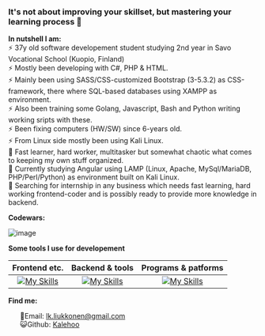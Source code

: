 
### It's not about improving your skillset, but mastering your learning process :book:

<!--
**Kalehoo/kalehoo** is a ✨ _special_ ✨ repository because its `README.md` (this file) appears on your GitHub profile.

Here are some ideas to get you started:

- 🔭 I’m currently working on ...
- 🌱 I’m currently learning ...
- 👯 I’m looking to collaborate on ...
- 🤔 I’m looking for help with ...
- 💬 Ask me about ...
- 📫 How to reach me: ...
- 😄 Pronouns: ...
- ⚡ Fun fact: ...
-->

**In nutshell I am:**
<br>⚡ 37y old software developement student studying 2nd year in Savo Vocational School (Kuopio, Finland)
<br>⚡ Mostly been developing with C#, PHP & HTML.
<br>⚡ Mainly been using SASS/CSS-customized Bootstrap (3-5.3.2) as CSS-framework, there where SQL-based databases using XAMPP as environment.
<br>⚡ Also been training some Golang, Javascript, Bash and Python writing working sripts with these.
<br>⚡ Been fixing computers (HW/SW) since 6-years old.
<br>⚡ From Linux side mostly been using Kali Linux.
<br>👨 Fast learner, hard worker, multitasker but somewhat chaotic what comes to keeping my own stuff organized.
<br>🌱 Currently studying Angular using LAMP (Linux, Apache, MySql/MariaDB, PHP/Perl/Python) as environment built on Kali Linux.
<br>🔭 Searching for internship in any business which needs fast learning, hard working frontend-coder and is possibly ready to provide more knowledge in backend.

**Codewars:**

![image](https://www.codewars.com/users/Lauri%20Liukkonen/badges/micro)

**Some tools I use for developement**

| Frontend etc.|Backend & tools |  Programs & patforms     |
|    :---:     |     :---:      |     :---:     |
| [![My Skills](https://skillicons.dev/icons?i=js,ts,angular,css,scss,bootstrap,tailwind,html&perline=3)](https://skillicons.dev)  | [![My Skills](https://skillicons.dev/icons?i=php,go,nodejs,mysql,git,docker,nginx,npm&perline=3)](https://skillicons.dev)     | [![My Skills](https://skillicons.dev/icons?i=vscode,visualstudio,postman,kali,figma,windows,bash&perline=3)](https://skillicons.dev)    |


**Find me:**
<ul style="list-style-type:none;  ">
  <li>📧Email: <a href="mailto:lk.liukkonen@gmail.com">lk.liukkonen@gmail.com</a></li>
  <li>😺Github: <a href="https://github.com/Kalehoo/">Kalehoo</a></li>
</ul>
